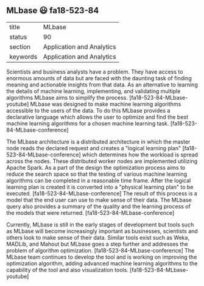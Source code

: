 ## MLbase :smiley: fa18-523-84


|          |                           |
| -------- | ------------------------- |
| title    | MLbase                    | 
| status   | 90                        |
| section  | Application and Analytics |
| keywords | Application and Analytics |


Scientists and business analysts have a problem.  They have access to
enormous amounts of data but are faced with the daunting task of
finding meaning and actionable insights from that data.  As an
alternative to learning the details of machine learning, implementing,
and validating multiple algorithms MLbase aims to simplify the
process. [fa18-523-84-MLbase-youtube] MLbase was designed to make
machine learning algorithms accessible to the users of the data.  To
do this MLbase provides a declarative language which allows the user
to optimize and find the best machine learning algorithms for a chosen
machine learning task. [fa18-523-84-MLbase-conference]

The MLbase architecture is a distributed architecture in which the
master node reads the declared request and creates a "logical learning
plan" [fa18-523-84-MLbase-conference] which determines how the
workload is spread across the nodes.  These distributed worker nodes
are implemented utilizing Apache Spark.  As a part of the design the
optimization process aims to reduce the search space so that the
testing of various machine learning algorithms can be completed in a
reasonable time frame.  After the logical learning plan is created it
is converted into a "physical learning plan" to be
executed. [fa18-523-84-MLbase-conference] The result of this process
is a model that the end user can use to make sense of their data.  The
MLbase query also provides a summary of the quality and the learning
process of the models that were
returned. [fa18-523-84-MLbase-conference]

Currently, MLbase is still in the early stages of development but
tools such as MLbase will become increasingly important as businesses,
scientists and others look to make sense of their data.  Similar tools
exist such as Weka, MADLib, and Mahout but MLbase goes a step further
and addresses the problem of algorithm optimization.
[fa18-523-84-MLbase-conference] The MLbase team continues to develop
the tool and is working on improving the optimization algorithm,
adding advanced machine learning algorithms to the capability of the
tool and also visualization tools.  [fa18-523-84-MLbase-youtube]

